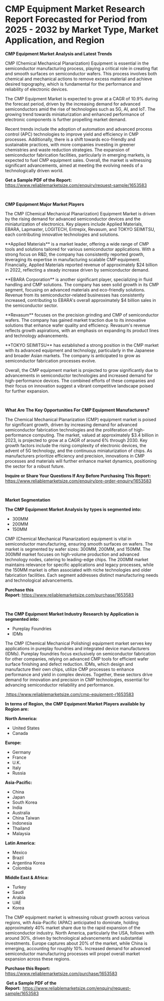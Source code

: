 <p><h1>CMP Equipment Market Research Report Forecasted for Period from 2025 -  2032 by Market Type, Market Application, and Region</h1></p><p><strong>CMP Equipment Market Analysis and Latest Trends</strong></p>
<p><p>CMP (Chemical Mechanical Planarization) Equipment is essential in the semiconductor manufacturing process, playing a critical role in creating flat and smooth surfaces on semiconductor wafers. This process involves both chemical and mechanical actions to remove excess material and achieve desired topography, which is fundamental for the performance and reliability of electronic devices.</p><p>The CMP Equipment Market is expected to grow at a CAGR of 10.9% during the forecast period, driven by the increasing demand for advanced semiconductors amid the rise of technologies such as 5G, AI, and IoT. The growing trend towards miniaturization and enhanced performance of electronic components is further propelling market demand.</p><p>Recent trends include the adoption of automation and advanced process control (APC) technologies to improve yield and efficiency in CMP processes. Additionally, there is a shift towards eco-friendly and sustainable practices, with more companies investing in greener chemistries and waste reduction strategies. The expansion of semiconductor fabrication facilities, particularly in emerging markets, is expected to fuel CMP equipment sales. Overall, the market is witnessing significant advancements, aimed at meeting the evolving needs of a technologically driven world.</p></p>
<p><strong>Get a Sample PDF of the Report:&nbsp;</strong> <a href="https://www.reliablemarketsize.com/enquiry/request-sample/1653583?utm_campaign=2526&utm_medium=2&utm_source=Github&utm_content=ia&utm_term=16042025&utm_id=cmp-equipment">https://www.reliablemarketsize.com/enquiry/request-sample/1653583</a></p>
<p>&nbsp;</p>
<p><strong>CMP Equipment Major Market Players</strong></p>
<p><p>The CMP (Chemical Mechanical Planarization) Equipment Market is driven by the rising demand for advanced semiconductor devices and the miniaturization of electronics. Key players include Applied Materials, EBARA, Lapmaster, LOGITECH, Entrepix, Revasum, and TOKYO SEIMITSU, each contributing innovative technologies and solutions.</p><p>**Applied Materials** is a market leader, offering a wide range of CMP tools and solutions tailored for various semiconductor applications. With a strong focus on R&D, the company has consistently reported growth, leveraging its expertise in manufacturing scalable CMP equipment. Financially, Applied Materials reported revenue of approximately $24 billion in 2022, reflecting a steady increase driven by semiconductor demand.</p><p>**EBARA Corporation** is another significant player, specializing in fluid handling and CMP solutions. The company has seen solid growth in its CMP segment, focusing on advanced materials and eco-friendly solutions. Revenue from its semiconductor-related businesses has consistently increased, contributing to EBARA's overall approximately $4 billion sales in the semiconductor sector.</p><p>**Revasum** focuses on the precision grinding and CMP of semiconductor wafers. The company has gained market traction due to its innovative solutions that enhance wafer quality and efficiency. Revasum's revenue reflects growth aspirations, with an emphasis on expanding its product lines and technology advancements.</p><p>**TOKYO SEIMITSU** has established a strong position in the CMP market with its advanced equipment and technology, particularly in the Japanese and broader Asian markets. The company is anticipated to grow as semiconductor fabrication processes evolve.</p><p>Overall, the CMP equipment market is projected to grow significantly due to advancements in semiconductor technologies and increased demand for high-performance devices. The combined efforts of these companies and their focus on innovation suggest a vibrant competitive landscape poised for further expansion.</p></p>
<p>&nbsp;</p>
<p><strong>What Are The Key Opportunities For CMP Equipment Manufacturers?</strong></p>
<p><p>The Chemical Mechanical Planarization (CMP) equipment market is poised for significant growth, driven by increasing demand for advanced semiconductor fabrication technologies and the proliferation of high-performance computing. The market, valued at approximately $3.4 billion in 2023, is projected to grow at a CAGR of around 6% through 2030. Key growth factors include the rising complexity of electronic devices, the advent of 5G technology, and the continuous miniaturization of chips. As manufacturers prioritize efficiency and precision, innovations in CMP processes and materials will further enhance market dynamics, positioning the sector for a robust future.</p></p>
<p><strong>Inquire or Share Your Questions If Any Before Purchasing This Report:</strong> <a href="https://www.reliablemarketsize.com/enquiry/pre-order-enquiry/1653583?utm_campaign=2526&utm_medium=2&utm_source=Github&utm_content=ia&utm_term=16042025&utm_id=cmp-equipment">https://www.reliablemarketsize.com/enquiry/pre-order-enquiry/1653583</a></p>
<p>&nbsp;</p>
<p><strong>Market Segmentation</strong></p>
<p><strong>The CMP Equipment Market Analysis by types is segmented into:</strong></p>
<p><ul><li>300MM</li><li>200MM</li><li>150MM</li></ul></p>
<p><p>CMP (Chemical Mechanical Planarization) equipment is vital in semiconductor manufacturing, ensuring smooth surfaces on wafers. The market is segmented by wafer sizes: 300MM, 200MM, and 150MM. The 300MM market focuses on high-volume production and advanced technology nodes, catering to leading-edge chips. The 200MM market maintains relevance for specific applications and legacy processes, while the 150MM market is often associated with niche technologies and older fabrication facilities. Each segment addresses distinct manufacturing needs and technological advancements.</p></p>
<p><strong>Purchase this Report:&nbsp;</strong><a href="https://www.reliablemarketsize.com/purchase/1653583?utm_campaign=2526&utm_medium=2&utm_source=Github&utm_content=ia&utm_term=16042025&utm_id=cmp-equipment">https://www.reliablemarketsize.com/purchase/1653583</a></p>
<p>&nbsp;</p>
<p><strong>The CMP Equipment Market Industry Research by Application is segmented into:</strong></p>
<p><ul><li>Pureplay Foundries</li><li>IDMs</li></ul></p>
<p><p>The CMP (Chemical Mechanical Polishing) equipment market serves key applications in pureplay foundries and integrated device manufacturers (IDMs). Pureplay foundries focus exclusively on semiconductor fabrication for other companies, relying on advanced CMP tools for efficient wafer surface finishing and defect reduction. IDMs, which design and manufacture their own chips, utilize CMP processes to enhance performance and yield in complex devices. Together, these sectors drive demand for innovation and precision in CMP technologies, essential for advancing semiconductor reliability and performance.</p></p>
<p><a href="https://www.reliablemarketsize.com/cmp-equipment-r1653583?utm_campaign=2526&utm_medium=2&utm_source=Github&utm_content=ia&utm_term=16042025&utm_id=cmp-equipment">&nbsp;https://www.reliablemarketsize.com/cmp-equipment-r1653583</a></p>
<p><strong>In terms of Region, the CMP Equipment Market Players available by Region are:</strong></p>
<p>
    <p> <strong> North America: </strong>
        <ul>
            <li>United States</li>
            <li>Canada</li>
        </ul>
        </p> 
    <p> <strong> Europe: </strong>
        <ul>
            <li>Germany</li>
            <li>France</li>
            <li>U.K.</li>
            <li>Italy</li>
            <li>Russia</li>
        </ul>
        </p> 
    <p> <strong> Asia-Pacific: </strong>
        <ul>
            <li>China</li>
            <li>Japan</li>
            <li>South Korea</li>
            <li>India</li>
            <li>Australia</li>
            <li>China Taiwan</li>
            <li>Indonesia</li>
            <li>Thailand</li>
            <li>Malaysia</li>
        </ul>
        </p> 
    <p> <strong> Latin America: </strong>
        <ul>
            <li>Mexico</li>
            <li>Brazil</li>
            <li>Argentina Korea</li>
            <li>Colombia</li>
        </ul>
        </p> 
    <p> <strong> Middle East & Africa: </strong>
        <ul>
            <li>Turkey</li>
            <li>Saudi</li>
            <li>Arabia</li>
            <li>UAE</li>
            <li>Korea</li>
        </ul>
    </p>
    </p>
<p><p>The CMP equipment market is witnessing robust growth across various regions, with Asia-Pacific (APAC) anticipated to dominate, holding approximately 40% market share due to the rapid expansion of the semiconductor industry. North America, particularly the USA, follows with around 30%, driven by technological advancements and substantial investments. Europe captures about 20% of the market, while China is emerging, accounting for roughly 10%. Increased demand for advanced semiconductor manufacturing processes will propel overall market expansion across these regions.</p></p>
<p><strong>Purchase this Report: </strong><a href="https://www.reliablemarketsize.com/purchase/1653583?utm_campaign=2526&utm_medium=2&utm_source=Github&utm_content=ia&utm_term=16042025&utm_id=cmp-equipment">https://www.reliablemarketsize.com/purchase/1653583</a></p>
<p>&nbsp;<strong>Get a Sample PDF of the Report:&nbsp;&nbsp;</strong><a href="https://www.reliablemarketsize.com/enquiry/request-sample/1653583?utm_campaign=2526&utm_medium=2&utm_source=Github&utm_content=ia&utm_term=16042025&utm_id=cmp-equipment">https://www.reliablemarketsize.com/enquiry/request-sample/1653583</a></p>
<p><strong></strong></p>
<p><p></p><p></p><p></p></p>